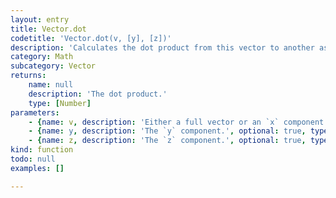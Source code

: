 ```yaml
---
layout: entry
title: Vector.dot
codetitle: 'Vector.dot(v, [y], [z])'
description: 'Calculates the dot product from this vector to another as `x`, `y`, and `z` components or full vector.'
category: Math
subcategory: Vector
returns:
    name: null
    description: 'The dot product.'
    type: [Number]
parameters:
    - {name: v, description: 'Either a full vector or an `x` component.', optional: false, type: [Vector, Number]}
    - {name: y, description: 'The `y` component.', optional: true, type: [Number]}
    - {name: z, description: 'The `z` component.', optional: true, type: [Number]}
kind: function
todo: null
examples: []

---
```

